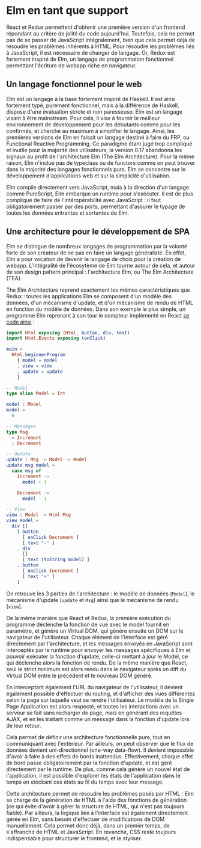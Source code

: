 # Elm en tant que support

React et Redux permettent d'obtenir une première version d'un frontend répondant au critère de jolité du code aujourd'hui. Toutefois, cela ne permet pas de se passer de JavaScript intégralement, bien que cela permet déjà de résoudre les problèmes inhérents à HTML. Pour résoudre les problèmes liés à JavaScript, il est nécessaire de changer de langage. Or, Redux est fortement inspiré de Elm, un langage de programmation fonctionnel permettant l'écriture de webapp riche en navigateur.

## Un langage fonctionnel pour le web

Elm est un langage à la base fortement inspiré de Haskell. Il est ainsi fortement typé, purement fonctionnel, mais à la différence de Haskell, dispose d'une évaluation stricte et non paresseuse. Elm est un langage visant à être mainstream. Pour cela, il vise à fournir le meilleur environnement de développement pour les débutants comme pour les confirmés, et cherche au maximum à simplifier le langage. Ainsi, les premières versions de Elm en faisait un langage destiné à faire du FRP, ou Functional Reactive Programming. Ce paradigme étant jugé trop compliqué et inutile pour la majorité des utilisateurs, la version 0.17 abandonna les signaux au profit de l'architecture Elm \(The Elm Architecture\). Pour la même raison, Elm n'inclue pas de typeclass ou de functors comme on peut trouver dans la majorité des langages fonctionnels purs. Elm se concentre sur le développement d'applications web et sur la simplicité d'utilisation.

Elm compile directement vers JavaScript, mais à la direction d'un langage comme PureScript, Elm embarque un runtime pour s'exécuter. Il est de plus compliqué de faire de l'intéropérabilité avec JavaScript : il faut obligatoirement passer par des ports, permettant d'assurer le typage de toutes les données entrantes et sortantes de Elm.

## Une architecture pour le développement de SPA

Elm se distingue de nombreux langages de programmation par la volonté forte de son créateur de ne pas en faire un langage généraliste. En effet, Elm a pour vocation de devenir le langage de choix pour la création de webapp. L'intégralité de l'écosytème de Elm tourne autour de cela, et autour de son design pattern principal : l'architecture Elm, ou The Elm Architecture \(TEA\).

The Elm Architecture reprend exactement les mêmes caractéristiques que Redux : toutes les applications Elm se composent d'un modèle des données, d'un mécanisme d'update, et d'un mécanisme de rendu de HTML en fonction du modèle de données. Dans son exemple le plus simple, un programme Elm reprenant à son tour le compteur implémenté en React [se code ainsi](https://ellie-app.com/4cZmysTnCFPa1/0) :

```elm
import Html exposing (Html, button, div, text)
import Html.Events exposing (onClick)

main =
  Html.beginnerProgram
    { model = model
    , view = view
    , update = update
    }

-- Model
type alias Model = Int

model : Model
model =
  0

-- Messages
type Msg
  = Increment
  | Decrement

-- Update
update : Msg -> Model -> Model
update msg model =
  case msg of
    Increment ->
      model + 1

    Decrement ->
      model - 1

-- View
view : Model -> Html Msg
view model =
  div []
    [ button 
      [ onClick Decrement ] 
      [ text "-" ]
    , div 
      [] 
      [ text (toString model) ]
    , button 
      [ onClick Increment ] 
      [ text "+" ]
    ]
```

On retrouve les 3 parties de l'architecture : le modèle de données \(`Model`\), le mécanisme d'update \(`update` et `Msg`\) ainsi que le mécanisme de rendu \(`view`\).

De la même manière que React et Redux, la première exécution du programme déclenche la fonction de vue avec le model fournit en paramètre, et génère un Virtual DOM, qui génère ensuite un DOM sur le navigateur de l'utilisateur. Chaque élément de l'interface est géré directement par l'architecture, et les messages envoyés en JavaScript sont interceptés par le runtime pour envoyer les messages spécifiques à Elm et pouvoir exécuter la fonction d'update, celle-ci mettant à jour le Model, ce qui déclenche alors la fonction de rendu. De la même manière que React, seul le strict minimum est alors rendu dans le navigateur après un diff du Virtual DOM entre le précédent et le nouveau DOM généré.

En interceptant également l'URL du navigateur de l'utilisateur, il devient également possible d'effectuer du routing, et d'afficher des vues différentes selon la page sur laquelle veut se rendre l'utilisateur. Le modèle de la Single Page Application est alors respecté, et toutes les interactions avec un serveur se fait sans recharger de page, mais en générant des requêtes AJAX, et en les traitant comme un message dans la fonction d'update lors de leur retour.

Cela permet de définir une architecture fonctionnelle pure, tout en communiquant avec l'extérieur. Par ailleurs, on peut observer que le flux de données devient uni-directionnel \(one-way data-flow\). Il devient impossible d'avoir à faire à des effets de bords inattendus. Effectivement, chaque effet de bord passe obligatoirement par la fonction d'update, et est géré directement par le runtime. De plus, comme cela génère un nouvel état de l'application, il est possible d'explorer les états de l'application dans le temps en stockant ces états au fil du temps avec leur message.

Cette architecture permet de résoudre les problèmes posés par HTML : Elm se charge de la génération de HTML à l'aide des fonctions de génération \(ce qui évite d'avoir à gérer la structure de HTML, qui n'est pas toujours fiable\). Par ailleurs, la logique liée à l'interface est également directement gérée en Elm, sans besoin d'effectuer de modifications de DOM manuellement. Cela permet donc déjà, dans un premier temps, de s'affranchir de HTML et JavaScript. En revanche, CSS reste toujours indispensable pour structurer le frontend, et le styliser.

